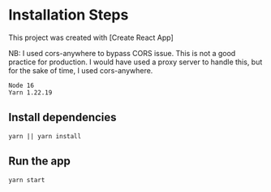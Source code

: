 # Installation Steps

This project was created with [Create React App]

NB: I used cors-anywhere to bypass CORS issue. This is not a good practice for production. I would have used a proxy server to handle this, but for the sake of time, I used cors-anywhere.

```
Node 16
Yarn 1.22.19
```

## Install dependencies

```
yarn || yarn install
```

## Run the app

```
yarn start
```